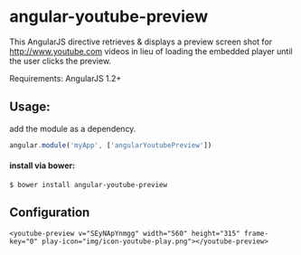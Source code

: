 angular-youtube-preview
=======================

This AngularJS directive retrieves & displays a preview screen shot for http://www.youtube.com videos in lieu of loading the embedded player until the user clicks the preview.

Requirements: AngularJS 1.2+



## Usage:

add the module as a dependency.

```js
angular.module('myApp', ['angularYoutubePreview'])
```

#### install via bower:
```
$ bower install angular-youtube-preview
```


## Configuration
```
<youtube-preview v="SEyNApYnmgg" width="560" height="315" frame-key="0" play-icon="img/icon-youtube-play.png"></youtube-preview>
```

>
